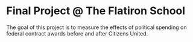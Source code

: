 # Final Project @ The Flatiron School
The goal of this project is to measure the effects of political spending on federal contract awards before and after Citizens United. 
